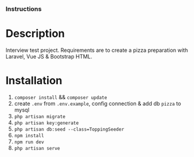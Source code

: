 ### Instructions

# Description
Interview test project. 
Requirements are to create a pizza preparation with Laravel, Vue JS & Bootstrap HTML.

# Installation

1. `composer install` && `composer update`
1. create `.env` from `.env.example`, config connection & add db `pizza` to mysql
1. `php artisan migrate`   
1. `php artisan key:generate`   
1. `php artisan db:seed --class=ToppingSeeder`   
1. `npm install`
1. `npm run dev`
1. `php artisan serve`
